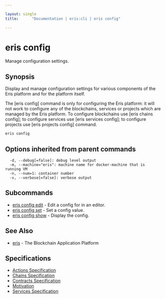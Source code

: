 ```yaml
---

layout: single
title:      "Documentation | eris:cli | eris config"

---
```


# eris config

Manage configuration settings.

## Synopsis

Display and manage configuration settings for various components of the
Eris platform and for the platform itself.

The [eris config] command is only for configuring the Eris platform:
it will not work to configure any of the blockchains, services
or projects which are managed by the Eris platform. To configure
blockchains use [eris chains config]; to configure services use [eris services config];
to configure projects use [eris projects config] command.

```bash
eris config
```

## Options inherited from parent commands

```
  -d, --debug[=false]: debug level output
  -m, --machine="eris": machine name for docker-machine that is running VM
  -n, --num=1: container number
  -v, --verbose[=false]: verbose output
```

## Subcommands

* [eris config edit](/docs/documentation/cli/latest/eris_config_edit/)	 - Edit a config for in an editor.
* [eris config set](/docs/documentation/cli/latest/eris_config_set/)	 - Set a config value.
* [eris config show](/docs/documentation/cli/latest/eris_config_show/)	 - Display the config.

## See Also

* [eris](/docs/documentation/cli/latest/eris/)	 - The Blockchain Application Platform

## Specifications

* [Actions Specification](/docs/documentation/cli/latest/actions_specification/)
* [Chains Specification](/docs/documentation/cli/latest/chains_specification/)
* [Contracts Specification](/docs/documentation/cli/latest/contracts_specification/)
* [Motivation](/docs/documentation/cli/latest/motivation/)
* [Services Specification](/docs/documentation/cli/latest/services_specification/)

